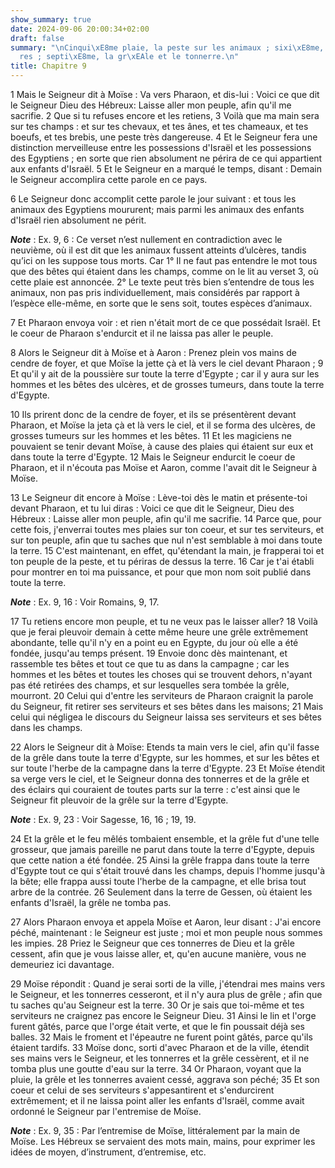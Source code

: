 ```yaml
---
show_summary: true
date: 2024-09-06 20:00:34+02:00
draft: false
summary: "\nCinqui\xE8me plaie, la peste sur les animaux ; sixi\xE8me, les ulc\xE8\
  res ; septi\xE8me, la gr\xEAle et le tonnerre.\n"
title: Chapitre 9
---
```





1 Mais le Seigneur dit à Moïse : Va vers Pharaon, et dis-lui : Voici ce que dit le Seigneur Dieu des Hébreux: Laisse aller mon peuple, afin qu'il me sacrifie. 2 Que si tu refuses encore et les retiens, 3 Voilà que ma main sera sur tes champs : et sur tes chevaux, et tes ânes, et tes chameaux, et tes boeufs, et tes brebis, une peste très dangereuse. 4 Et le Seigneur fera une distinction merveilleuse entre les possessions d'Israël et les possessions des Egyptiens ; en sorte que rien absolument ne périra de ce qui appartient aux enfants d'Israël. 5 Et le Seigneur en a marqué le temps, disant : Demain le Seigneur accomplira cette parole en ce pays.


6 Le Seigneur donc accomplit cette parole le jour suivant : et tous les animaux des Egyptiens moururent; mais parmi les animaux des enfants d'Israël rien absolument ne périt.

***Note*** :  Ex. 9, 6 : Ce verset n’est nullement en contradiction avec le neuvième, où il est dit que les animaux fussent atteints d’ulcères, tandis qu’ici on les suppose tous morts. Car 1° Il ne faut pas entendre le mot tous que des bêtes qui étaient dans les champs, comme on le lit au verset 3, où cette plaie est annoncée. 2° Le texte peut très bien s’entendre de tous les animaux, non pas pris individuellement, mais considérés par rapport à l’espèce elle-même, en sorte que le sens soit, toutes espèces d’animaux.

7 Et Pharaon envoya voir : et rien n'était mort de ce que possédait Israël. Et le coeur de Pharaon s'endurcit et il ne laissa pas aller le peuple.


8 Alors le Seigneur dit à Moïse et à Aaron : Prenez plein vos mains de cendre de foyer, et que Moïse la jette çà et là vers le ciel devant Pharaon ; 9 Et qu'il y ait de la poussière sur toute la terre d'Egypte ; car il y aura sur les hommes et les bêtes des ulcères, et de grosses tumeurs, dans toute la terre d'Egypte.


10 Ils prirent donc de la cendre de foyer, et ils se présentèrent devant Pharaon, et Moïse la jeta çà et là vers le ciel, et il se forma des ulcères, de grosses tumeurs sur les hommes et les bêtes. 11 Et les magiciens ne pouvaient se tenir devant Moïse, à cause des plaies qui étaient sur eux et dans toute la terre d'Egypte. 12 Mais le Seigneur endurcit le coeur de Pharaon, et il n'écouta pas Moïse et Aaron, comme l'avait dit le Seigneur à Moïse.


13 Le Seigneur dit encore à Moïse : Lève-toi dès le matin et présente-toi devant Pharaon, et tu lui diras : Voici ce que dit le Seigneur, Dieu des Hébreux : Laisse aller mon peuple, afin qu'il me sacrifie. 14 Parce que, pour cette fois, j'enverrai toutes mes plaies sur ton coeur, et sur tes serviteurs, et sur ton peuple, afin que tu saches que nul n'est semblable à moi dans toute la terre. 15 C'est maintenant, en effet, qu'étendant la main, je frapperai toi et ton peuple de la peste, et tu périras de dessus la terre. 16 Car je t'ai établi pour montrer en toi ma puissance, et pour que mon nom soit publié dans toute la terre.

***Note*** :  Ex. 9, 16 : Voir Romains, 9, 17.

17 Tu retiens encore mon peuple, et tu ne veux pas le laisser aller? 18 Voilà que je ferai pleuvoir demain à cette même heure une grêle extrêmement abondante, telle qu'il n'y en a point eu en Egypte, du jour où elle a été fondée, jusqu'au temps présent. 19 Envoie donc dès maintenant, et rassemble tes bêtes et tout ce que tu as dans la campagne ; car les hommes et les bêtes et toutes les choses qui se trouvent dehors, n'ayant pas été retirées des champs, et sur lesquelles sera tombée la grêle, mourront. 20 Celui qui d'entre les serviteurs de Pharaon craignit la parole du Seigneur, fit retirer ses serviteurs et ses bêtes dans les maisons; 21 Mais celui qui négligea le discours du Seigneur laissa ses serviteurs et ses bêtes dans les champs.


22 Alors le Seigneur dit à Moïse: Etends ta main vers le ciel, afin qu'il fasse de la grêle dans toute la terre d'Egypte, sur les hommes, et sur les bêtes et sur toute l'herbe de la campagne dans la terre d'Egypte. 23 Et Moïse étendit sa verge vers le ciel, et le Seigneur donna des tonnerres et de la grêle et des éclairs qui couraient de toutes parts sur la terre : c'est ainsi que le Seigneur fit pleuvoir de la grêle sur la terre d'Egypte.

***Note*** :  Ex. 9, 23 : Voir Sagesse, 16, 16 ; 19, 19.

24 Et la grêle et le feu mêlés tombaient ensemble, et la grêle fut d'une telle grosseur, que jamais pareille ne parut dans toute la terre d'Egypte, depuis que cette nation a été fondée. 25 Ainsi la grêle frappa dans toute la terre d'Egypte tout ce qui s'était trouvé dans les champs, depuis l'homme jusqu'à la bête; elle frappa aussi toute l'herbe de la campagne, et elle brisa tout arbre de la contrée. 26 Seulement dans la terre de Gessen, où étaient les enfants d'Israël, la grêle ne tomba pas.


27 Alors Pharaon envoya et appela Moïse et Aaron, leur disant : J'ai encore péché, maintenant : le Seigneur est juste ; moi et mon peuple nous sommes les impies. 28 Priez le Seigneur que ces tonnerres de Dieu et la grêle cessent, afin que je vous laisse aller, et, qu'en aucune manière, vous ne demeuriez ici davantage.


29 Moïse répondit : Quand je serai sorti de la ville, j'étendrai mes mains vers le Seigneur, et les tonnerres cesseront, et il n'y aura plus de grêle ; afin que tu saches qu'au Seigneur est la terre. 30 Or je sais que toi-même et tes serviteurs ne craignez pas encore le Seigneur Dieu. 31 Ainsi le lin et l'orge furent gâtés, parce que l'orge était verte, et que le fin poussait déjà ses balles. 32 Mais le froment et l'épeautre ne furent point gâtés, parce qu'ils étaient tardifs. 33 Moïse donc, sorti d'avec Pharaon et de la ville, étendit ses mains vers le Seigneur, et les tonnerres et la grêle cessèrent, et il ne tomba plus une goutte d'eau sur la terre. 34 Or Pharaon, voyant que la pluie, la grêle et les tonnerres avaient cessé, aggrava son péché; 35 Et son coeur et celui de ses serviteurs s'appesantirent et s'endurcirent extrêmement; et il ne laissa point aller les enfants d'Israël, comme avait ordonné le Seigneur par l'entremise de Moïse.

***Note*** :  Ex. 9, 35 : Par l’entremise de Moïse, littéralement par la main de Moïse. Les Hébreux se servaient des mots main, mains, pour exprimer les idées de moyen, d’instrument, d’entremise, etc.

